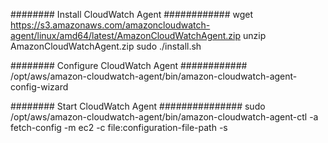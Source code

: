 ######## Install CloudWatch Agent ############
wget https://s3.amazonaws.com/amazoncloudwatch-agent/linux/amd64/latest/AmazonCloudWatchAgent.zip
unzip AmazonCloudWatchAgent.zip
sudo ./install.sh

######## Configure CloudWatch Agent ############
/opt/aws/amazon-cloudwatch-agent/bin/amazon-cloudwatch-agent-config-wizard

######## Start CloudWatch Agent ###############
sudo /opt/aws/amazon-cloudwatch-agent/bin/amazon-cloudwatch-agent-ctl -a fetch-config -m ec2 -c file:configuration-file-path -s